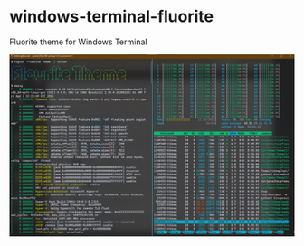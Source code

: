 # windows-terminal-fluorite
Fluorite theme for Windows Terminal

![Screenshot](https://github.com/ttkkmg/windows-terminal-fluorite/blob/7c31f9f3f16230b887d16d9274030d31cd472000/screenshot-fourite-theme.png "A screenshot of Windows Terminal with Flourite theme.")
